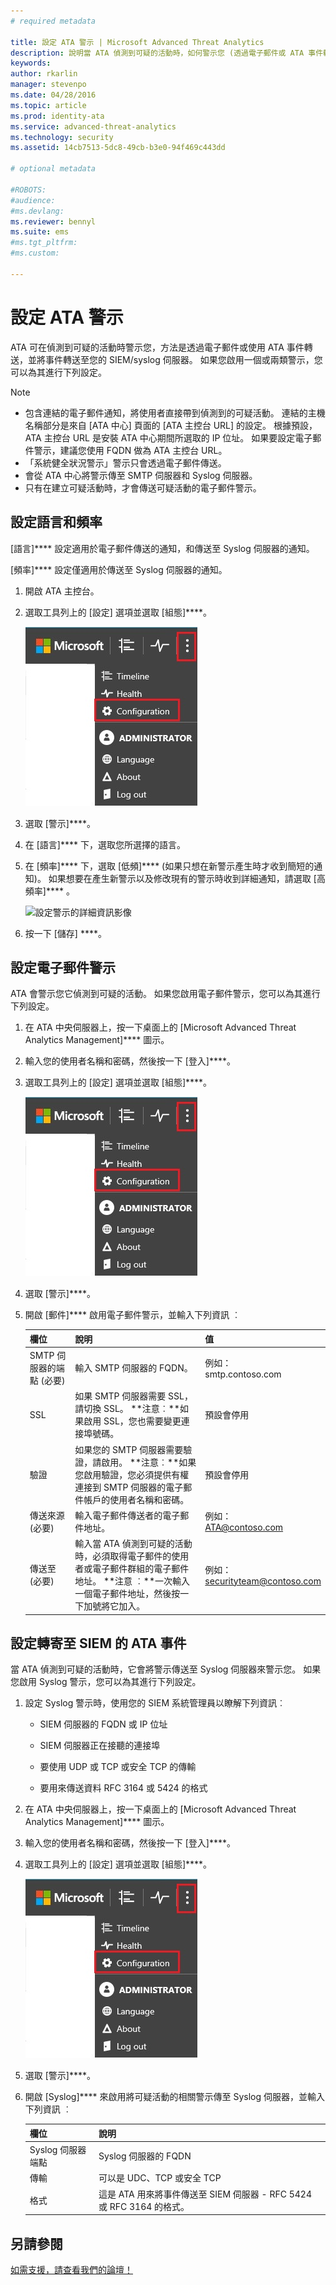 ```yaml
---
# required metadata

title: 設定 ATA 警示 | Microsoft Advanced Threat Analytics
description: 說明當 ATA 偵測到可疑的活動時，如何警示您 (透過電子郵件或 ATA 事件轉送) 
keywords:
author: rkarlin
manager: stevenpo
ms.date: 04/28/2016
ms.topic: article
ms.prod: identity-ata
ms.service: advanced-threat-analytics
ms.technology: security
ms.assetid: 14cb7513-5dc8-49cb-b3e0-94f469c443dd

# optional metadata

#ROBOTS:
#audience:
#ms.devlang:
ms.reviewer: bennyl
ms.suite: ems
#ms.tgt_pltfrm:
#ms.custom:

---
```


# 設定 ATA 警示
ATA 可在偵測到可疑的活動時警示您，方法是透過電子郵件或使用 ATA 事件轉送，並將事件轉送至您的 SIEM/syslog 伺服器。 如果您啟用一個或兩類警示，您可以為其進行下列設定。

> [!NOTE]
> -   包含連結的電子郵件通知，將使用者直接帶到偵測到的可疑活動。 連結的主機名稱部分是來自 [ATA 中心] 頁面的 [ATA 主控台 URL] 的設定。 根據預設，ATA 主控台 URL 是安裝 ATA 中心期間所選取的 IP 位址。  如果要設定電子郵件警示，建議您使用 FQDN 做為 ATA 主控台 URL。
> -   「系統健全狀況警示」警示只會透過電子郵件傳送。
> -   會從 ATA 中心將警示傳至 SMTP 伺服器和 Syslog 伺服器。
> -   只有在建立可疑活動時，才會傳送可疑活動的電子郵件警示。

## 設定語言和頻率
[語言]**** 設定適用於電子郵件傳送的通知，和傳送至 Syslog 伺服器的通知。

[頻率]**** 設定僅適用於傳送至 Syslog 伺服器的通知。

1.  開啟 ATA 主控台。

2.  選取工具列上的 [設定] 選項並選取 [組態]****。

    ![ATA 組態設定圖示](media/ATA-config-icon.JPG)

3.  選取 [警示]****。

4.  在 [語言]**** 下，選取您所選擇的語言。

5.  在 [頻率]**** 下，選取 [低頻]**** (如果只想在新警示產生時才收到簡短的通知)。 如果想要在產生新警示以及修改現有的警示時收到詳細通知，請選取 [高頻率]**** 。

    ![設定警示的詳細資訊影像](media/ATA-alerts-verbosity-language.png)

6.  按一下 [儲存] ****。

## 設定電子郵件警示
ATA 會警示您它偵測到可疑的活動。 如果您啟用電子郵件警示，您可以為其進行下列設定。

1.  在 ATA 中央伺服器上，按一下桌面上的 [Microsoft Advanced Threat Analytics Management]**** 圖示。

2.  輸入您的使用者名稱和密碼，然後按一下 [登入]****。

3.  選取工具列上的 [設定] 選項並選取 [組態]****。

    ![ATA 組態設定圖示](media/ATA-config-icon.JPG)

4.  選取 [警示]****。

5.  開啟 [郵件]**** 啟用電子郵件警示，並輸入下列資訊 ︰

    |欄位|說明|值|
    |---------|---------------|---------|
    |SMTP 伺服器的端點 (必要)|輸入 SMTP 伺服器的 FQDN。|例如：<br />smtp.contoso.com|
    |SSL|如果 SMTP 伺服器需要 SSL，請切換 SSL。 **注意︰**如果啟用 SSL，您也需要變更連接埠號碼。|預設會停用|
    |驗證|如果您的 SMTP 伺服器需要驗證，請啟用。 **注意︰**如果您啟用驗證，您必須提供有權連接到 SMTP 伺服器的電子郵件帳戶的使用者名稱和密碼。|預設會停用|
    |傳送來源 (必要)|輸入電子郵件傳送者的電子郵件地址。|例如：<br />ATA@contoso.com|
    |傳送至 (必要)|輸入當 ATA 偵測到可疑的活動時，必須取得電子郵件的使用者或電子郵件群組的電子郵件地址。 **注意 ︰**一次輸入一個電子郵件地址，然後按一下加號將它加入。|例如：<br />securityteam@contoso.com|

## 設定轉寄至 SIEM 的 ATA 事件
當 ATA 偵測到可疑的活動時，它會將警示傳送至 Syslog 伺服器來警示您。 如果您啟用 Syslog 警示，您可以為其進行下列設定。

1.  設定 Syslog 警示時，使用您的 SIEM 系統管理員以瞭解下列資訊︰

    -   SIEM 伺服器的 FQDN 或 IP 位址

    -   SIEM 伺服器正在接聽的連接埠

    -   要使用 UDP 或 TCP 或安全 TCP 的傳輸

    -   要用來傳送資料 RFC 3164 或 5424 的格式

2.  在 ATA 中央伺服器上，按一下桌面上的 [Microsoft Advanced Threat Analytics Management]**** 圖示。

3.  輸入您的使用者名稱和密碼，然後按一下 [登入]****。

4.  選取工具列上的 [設定] 選項並選取 [組態]****。

    ![ATA 組態設定圖示](media/ATA-config-icon.JPG)

5.  選取 [警示]****。

6.  開啟 [Syslog]**** 來啟用將可疑活動的相關警示傳至 Syslog 伺服器，並輸入下列資訊 ︰

    |欄位|說明|
    |---------|---------------|
    |Syslog 伺服器端點|Syslog 伺服器的 FQDN|
    |傳輸|可以是 UDC、TCP 或安全 TCP|
    |格式|這是 ATA 用來將事件傳送至 SIEM 伺服器 - RFC 5424 或 RFC 3164 的格式。|

## 另請參閱
[如需支援，請查看我們的論壇！](https://social.technet.microsoft.com/Forums/security/en-US/home?forum=mata)


<!--HONumber=Apr16_HO2-->



